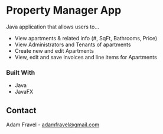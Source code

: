 <!-- INTRO -->
# Property Manager App

Java application that allows users to...

* View apartments & related info (#, SqFt, Bathrooms, Price)
* View Administrators and Tenants of apartments
* Create new and edit Apartments
* View, edit and save invoices and line items for Apartments

### Built With

* Java
* JavaFX

<!-- CONTACT -->
## Contact

Adam Fravel - adamfravel@gmail.com
